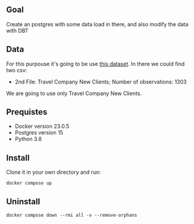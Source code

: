 ## Goal

Create an postgres with some data load in there, and also modify the data with DBT

## Data

For this purpouse it's going to be use [this dataset](https://www.kaggle.com/datasets/sellingstories/travel-company-insurance-prediction?resource=download). In there we could find two csv:

- 2nd File: Travel Company New Clients; Number of observations: 1303

We are going to use only Travel Company New Clients.


## Prequistes

- Docker version 23.0.5
- Postgres version 15
- Python 3.8


## Install 

Clone it in your own directory and run:


```shell
docker compose up
```

## Uninstall

```shell
docker compose down --rmi all -v --remove-orphans
```

